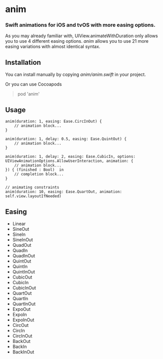 # anim
### Swift animations for iOS and tvOS with more easing options.

As you may already familiar with, UIView.animateWithDuration only allows you to use 4 different easing options. *anim* allows you to use 21 more easing variations with almost identical syntax.

## Installation

You can install manually by copying *anim/anim.swift* in your project.


Or you can use Cocoapods
> pod 'anim'


## Usage

	anim(duration: 1, easing: Ease.CircInOut) {
		// animation block...
	}

	anim(duration: 1, delay: 0.5, easing: Ease.QuintOut) {
		// animation block...
	}

	anim(duration: 1, delay: 2, easing: Ease.CubicIn, options: UIViewAnimationOptions.AllowUserInteraction, animation: {
		// animation block...
	}) { (finished : Bool)  in
	    // completion block...
	}

	// animating constraints
	anim(duration: 10, easing: Ease.QuartOut, animation: self.view.layoutIfNeeded)


## Easing

- Linear
- SineOut
- SineIn
- SineInOut
- QuadOut
- QuadIn
- QuadInOut
- QuintOut
- QuintIn
- QuintInOut
- CubicOut
- CubicIn
- CubicInOut
- QuartOut
- QuartIn
- QuartInOut
- ExpoOut
- ExpoIn
- ExpoInOut
- CircOut
- CircIn
- CircInOut
- BackOut
- BackIn
- BackInOut


